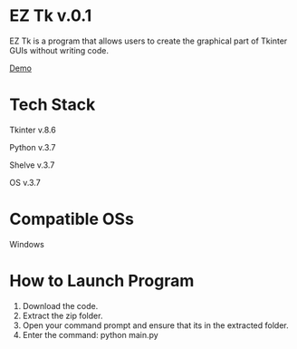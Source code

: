 # EZ Tk v.0.1
EZ Tk is a program that allows users to create the graphical part of Tkinter GUIs without writing code.

[Demo](https://www.youtube.com/watch?v=WrR5tgw3JDo)

# Tech Stack
Tkinter v.8.6

Python v.3.7

Shelve v.3.7

OS v.3.7

# Compatible OSs
Windows

# How to Launch Program
1) Download the code.
2) Extract the zip folder.
3) Open your command prompt and ensure that its in the extracted folder.
4) Enter the command: python main.py
